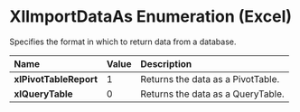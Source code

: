 
# XlImportDataAs Enumeration (Excel)

Specifies the format in which to return data from a database.



|**Name**|**Value**|**Description**|
|:-----|:-----|:-----|
|**xlPivotTableReport**|1|Returns the data as a PivotTable.|
|**xlQueryTable**|0|Returns the data as a QueryTable.|
